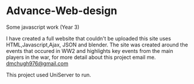 # Advance-Web-design
Some javascript work (Year 3)

I have created a full website that couldn't be uploaded this site uses HTML,Javascript,Ajax, JSON and blender. The site was created around the events that occured in WW2 and highlights key events from the main players in the war, for more detail about this project email me. dmchugh976@gmail.com

This project used UniServer to run.
